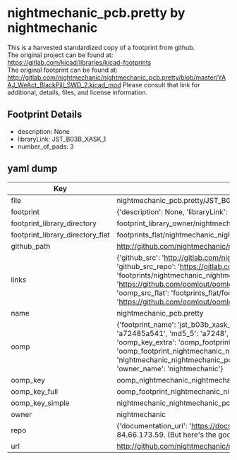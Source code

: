 # nightmechanic_pcb.pretty by nightmechanic  
This is a harvested standardized copy of a footprint from github.  
The original project can be found at:  
https://gitlab.com/kicad/libraries/kicad-footprints  
The original footprint can be found at:
http://gitlab.com/nightmechanic/nightmechanic_pcb.pretty/blob/master/YAAJ_WeAct_BlackPill_SWD_2.kicad_mod
Please consult that link for additional, details, files, and license information.  
## Footprint Details
* description: None  
* libraryLink: JST_B03B_XASK_1  
* number_of_pads: 3  
## yaml dump  
| Key | Value |  
| --- | --- |  
| file | nightmechanic_pcb.pretty/JST_B03B_XASK_1.kicad_mod |  
| footprint | {'description': None, 'libraryLink': 'JST_B03B_XASK_1', 'number_of_pads': 3} |  
| footprint_library_directory | footprint_library_owner/nightmechanic_nightmechanic_pcb.pretty |  
| footprint_library_directory_flat | footprints_flat/nightmechanic_nightmechanic_pcb_jst_b03b_xask_1/working |  
| github_path | http://github.com/nightmechanic/nightmechanic_pcb.pretty/blob/master/JST_B03B_XASK_1.kicad_mod |  
| links | {'github_src': 'http://gitlab.com/nightmechanic/nightmechanic_pcb.pretty/blob/master/YAAJ_WeAct_BlackPill_SWD_2.kicad_mod', 'github_src_repo': 'https://gitlab.com/kicad/libraries/kicad-footprints', 'oomp_bot': 'footprints/nightmechanic_nightmechanic_pcb_jst_b03b_xask_1/working', 'oomp_bot_github': 'https://github.com/oomlout/oomlout_oomp_footprint_bot/tree/main/footprints/nightmechanic_nightmechanic_pcb_jst_b03b_xask_1/working', 'oomp_src_flat': 'footprints_flat/footprints_flat/nightmechanic_nightmechanic_pcb_jst_b03b_xask_1/working', 'oomp_src_flat_github': 'https://github.com/oomlout/oomlout_oomp_footprint_src/tree/main/footprints_flat/nightmechanic_nightmechanic_pcb_jst_b03b_xask_1/working'} |  
| name | nightmechanic_pcb.pretty |  
| oomp | {'footprint_name': 'jst_b03b_xask_1', 'library_name': 'nightmechanic_pcb', 'md5': 'a72485a5418f05b53c97134bd32d1bbf', 'md5_10': 'a72485a541', 'md5_5': 'a7248', 'md5_6': 'a72485', 'oomp_key': 'oomp_nightmechanic_nightmechanic_pcb_jst_b03b_xask_1', 'oomp_key_extra': 'oomp_footprint_nightmechanic_nightmechanic_pcb_jst_b03b_xask_1', 'oomp_key_full': 'oomp_footprint_nightmechanic_nightmechanic_pcb_jst_b03b_xask_1_a72485', 'oomp_key_simple': 'nightmechanic_nightmechanic_pcb_jst_b03b_xask_1', 'original_filename': 'nightmechanic_pcb.pretty/JST_B03B_XASK_1.kicad_mod', 'owner_name': 'nightmechanic'} |  
| oomp_key | oomp_nightmechanic_nightmechanic_pcb_jst_b03b_xask_1 |  
| oomp_key_full | oomp_footprint_nightmechanic_nightmechanic_pcb_jst_b03b_xask_1 |  
| oomp_key_simple | nightmechanic_nightmechanic_pcb_jst_b03b_xask_1 |  
| owner | nightmechanic |  
| repo | {'documentation_url': 'https://docs.github.com/rest/overview/resources-in-the-rest-api#rate-limiting', 'message': "API rate limit exceeded for 84.66.173.59. (But here's the good news: Authenticated requests get a higher rate limit. Check out the documentation for more details.)"} |  
| url | http://github.com/nightmechanic/nightmechanic_pcb.pretty |  

